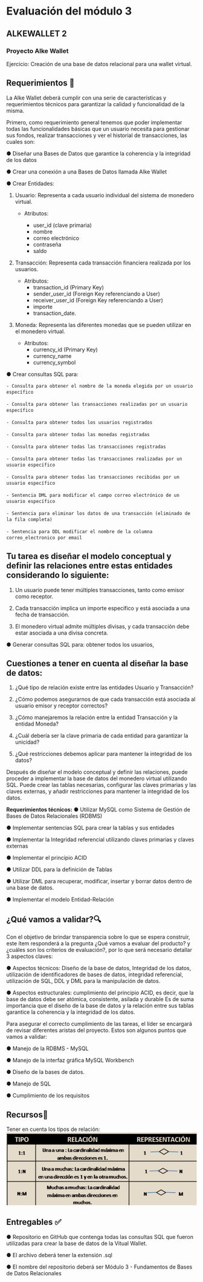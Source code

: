 # Evaluación del módulo 3
## ALKEWALLET 2
### Proyecto Alke Wallet
Ejercicio: Creación de una base de datos relacional para una wallet virtual.

## Requerimientos 🤝
La Alke Wallet deberá cumplir con una serie de características y
requerimientos técnicos para garantizar la calidad y funcionalidad de la
misma.

Primero, como requerimiento general tenemos que poder implementar
todas las funcionalidades básicas que un usuario necesita para gestionar
sus fondos, realizar transacciones y ver el historial de transacciones,
las cuales son:

● Diseñar una Bases de Datos que garantice la coherencia y la
integridad de los datos

● Crear una conexión a una Bases de Datos llamada Alke Wallet

● Crear Entidades:

1. Usuario: Representa a cada usuario individual del sistema de
monedero virtual.
    - Atributos:

      - user_id (clave primaria)
      - nombre
      - correo electrónico
      - contraseña
      - saldo


2. Transacción: Representa cada transacción financiera realizada por los
usuarios.
    - Atributos:
      - transaction_id (Primary Key)
      - sender_user_id (Foreign Key referenciando a User)
      - receiver_user_id (Foreign Key referenciando a User)
      - importe
      - transaction_date.



3. Moneda: Representa las diferentes monedas que se pueden utilizar
en el monedero virtual.
    - Atributos:
      - currency_id (Primary Key)
      - currency_name
      - currency_symbol

● Crear consultas SQL para:

    - Consulta para obtener el nombre de la moneda elegida por un usuario específico

    - Consulta para obtener las transacciones realizadas por un usuario específico

    - Consulta para obtener todos los usuarios registrados

    - Consulta para obtener todas las monedas registradas

    - Consulta para obtener todas las transacciones registradas

    - Consulta para obtener todas las transacciones realizadas por un usuario específico

    - Consulta para obtener todas las transacciones recibidas por un usuario específico

    - Sentencia DML para modificar el campo correo electrónico de un usuario específico

    - Sentencia para eliminar los datos de una transacción (eliminado de la fila completa)

    - Sentencia para DDL modificar el nombre de la columna correo_electronico por email


## Tu tarea es diseñar el modelo conceptual y definir las relaciones entre estas entidades considerando lo siguiente:

1. Un usuario puede tener múltiples transacciones, tanto como emisor
como receptor.

2. Cada transacción implica un importe específico y está asociada a una
fecha de transacción.

3. El monedero virtual admite múltiples divisas, y cada transacción debe
estar asociada a una divisa concreta.

● Generar consultas SQL para: obtener todos los usuarios,

## Cuestiones a tener en cuenta al diseñar la base de datos:

1. ¿Qué tipo de relación existe entre las entidades Usuario y
Transacción?

2. ¿Cómo podemos asegurarnos de que cada transacción está asociada
al usuario emisor y receptor correctos?

3. ¿Cómo manejaremos la relación entre la entidad Transacción y la
entidad Moneda?

4. ¿Cuál debería ser la clave primaria de cada entidad para garantizar la
unicidad?

5. ¿Qué restricciones debemos aplicar para mantener la integridad de
los datos?

Después de diseñar el modelo conceptual y definir las relaciones, puede
proceder a implementar la base de datos del monedero virtual utilizando
SQL. Puede crear las tablas necesarias, configurar las claves primarias y las
claves externas, y añadir restricciones para mantener la integridad de los
datos.


**Requerimientos técnicos:**
● Utilizar MySQL como Sistema de Gestión de Bases de Datos Relacionales (RDBMS)

● Implementar sentencias SQL para crear la tablas y sus entidades

● Implementar la Integridad referencial utilizando claves primarias y claves externas

● Implementar el principio ACID

● Utilizar DDL para la definición de Tablas

● Utilizar DML para recuperar, modificar, insertar y borrar datos dentro de una base de datos.

● Implementar el modelo Entidad-Relación

## ¿Qué vamos a validar?🔍

Con el objetivo de brindar transparencia sobre lo que se espera construir, este
ítem responderá a la pregunta ¿Qué vamos a evaluar del producto? y ¿cuáles
son los criterios de evaluación?, por lo que será necesario detallar 3 aspectos
claves:

● Aspectos técnicos: Diseño de la base de datos, Integridad de los datos,
utilización de identificadores de bases de datos, integridad referencial,
utilización de SQL, DDL y DML para la manipulación de datos.

● Aspectos estructurales: cumplimiento del principio ACID, es decir, que la
base de datos debe ser atómica, consistente, asilada y durable Es de suma
importancia que el diseño de la base de datos y la relación entre sus tablas
garantice la coherencia y la integridad de los datos.

Para asegurar el correcto cumplimiento de las tareas, el líder se encargará
de revisar diferentes aristas del proyecto. Estos son algunos puntos que
vamos a validar:

● Manejo de la RDBMS - MySQL

● Manejo de la interfaz gráfica MySQL Workbench

● Diseño de la bases de datos.

● Manejo de SQL

● Cumplimiento de los requisitos

## Recursos🎁
Tener en cuenta los tipos de relación:
![alt text](image.png)

## Entregables ✅

● Repositorio en GitHub que contenga todas las consultas SQL que fueron utilizadas para crear la base de datos de la Vitual Wallet.

● El archivo deberá tener la extensión .sql

● El nombre del repositorio deberá ser Módulo 3 - Fundamentos de Bases de Datos Relacionales